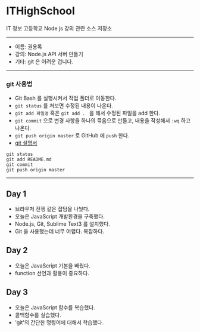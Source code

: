 # ITHighSchool
IT 정보 고등학교 Node js 강의 관련 소스 저장소

---

* 이름: 권용록
* 강의: Node.js API 서버 만들기
* 기타: git 은 어려운 겁니다.

---

### git 사용법
* Git Bash 를 실행시켜서 작업 폴더로 이동한다.
* `git status` 를 쳐보면 수정된 내용이 나온다.
* `git add 파일명` 혹은 `git add . ` 을 해서 수정된 파일을 add 한다.
* `git commit` 으로 변경 사항을 하나의 묶음으로 만들고, 내용을 작성해서 `:wq` 하고 나온다.
* `git push origin master` 로 GitHub 에 `push` 한다.
* [git 설명서](http://marklodato.github.io/visual-git-guide/index-ko.html)

```
git status
git add README.md
git commit
git push origin master
```

---

## Day 1
* 브라우저 전쟁 같은 잡담을 나눴다.
* 오늘은 JavaScript 개발환경을 구축했다.
* Node.js, Git, Sublime Text3 를 설치했다.
* Git 을 사용했는데 너무 어렵다. 복잡하다.

## Day 2
* 오늘은 JavaScript 기본을 배웠다.
* function 선언과 활용이 중요하다.

## Day 3
* 오늘은 JavaScript 함수를 복습했다.
* 콜백함수를 실습했다.
* 'git'의 간단한 명령어에 대해서 학습했다. 